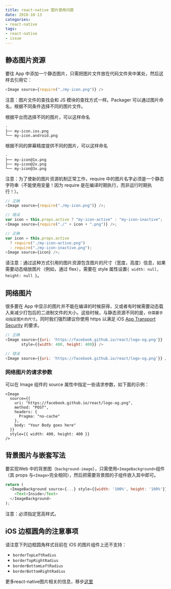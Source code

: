 ```yaml
---
title: react-native 图片使用问题
date: 2018-10-13
categories:
- react-native 
tags:
- react-native
- issue
---
```


## 静态图片资源

要往 App 中添加一个静态图片，只需把图片文件放在代码文件夹中某处，然后这样去引用它：

```javascript
<Image source={require("./my-icon.png")} />
```

注意：图片文件的查找会和 JS 模块的查找方式一样。Packager 可以通过图片命名，根据不同条件选择不同的图片文件。

根据平台而选择不同的图片，可以这样命名

```
·
├── my-icon.ios.png
└── my-icon.android.png
```

根据不同的屏幕精度提供不同的图片，可以这样命名

```
·
├── my-icon@1x.png
├── my-icon@2x.png
└── my-icon@3x.png
```

注意：为了使新的图片资源机制正常工作，require 中的图片名字必须是一个静态字符串（不能使用变量！因为 require 是在编译时期执行，而非运行时期执行！）。

```javascript
// 正确
<Image source={require("./my-icon.png")} />;

// 错误
var icon = this.props.active ? "my-icon-active" : "my-icon-inactive";
<Image source={require("./" + icon + ".png")} />;

// 正确
var icon = this.props.active
  ? require("./my-icon-active.png")
  : require("./my-icon-inactive.png");
<Image source={icon} />;
```

请注意：通过这种方式引用的图片资源包含图片的尺寸（宽度，高度）信息，如果需要动态缩放图片（例如，通过 flex），需要在 style 属性设置`{ width: null, height: null }`。



## 网络图片

很多要在 App 中显示的图片并不能在编译的时候获得，又或者有时候需要动态载入来减少打包后的二进制文件的大小。这些时候，与静态资源不同的是，`你需要手动指定图片的尺寸`。同时我们强烈建议你使用 https 以满足 iOS [App Transport Security](https://segmentfault.com/a/1190000002933776) 的要求。

```javascript
// 正确
<Image source={{uri: 'https://facebook.github.io/react/logo-og.png'}}
       style={{width: 400, height: 400}} />

// 错误
<Image source={{uri: 'https://facebook.github.io/react/logo-og.png'}} />
```



### 网络图片的请求参数

可以在 Image 组件的 source 属性中指定一些请求参数，如下面的示例：

```
<Image
  source={{
    uri: "https://facebook.github.io/react/logo-og.png",
    method: "POST",
    headers: {
      Pragma: "no-cache"
    },
    body: "Your Body goes here"
  }}
  style={{ width: 400, height: 400 }}
/>
```



## 背景图片与嵌套写法

要实现Web 中的背景图（`background-image`），只需使用`<ImageBackground>`组件（其 props 与`<Image>`完全相同），然后把需要背景图的子组件嵌入其中即可。

```javascript
return (
  <ImageBackground source={...} style={{width: '100%', height: '100%'}}>
    <Text>Inside</Text>
  </ImageBackground>
);
```

注意：必须指定宽高样式。





## iOS 边框圆角的注意事项

请注意下列边框圆角样式目前在 iOS 的图片组件上还不支持：

- `borderTopLeftRadius`
- `borderTopRightRadius`
- `borderBottomLeftRadius`
- `borderBottomRightRadius`



更多react-native图片相关的信息，移步[这里](https://reactnative.cn/docs/images/)